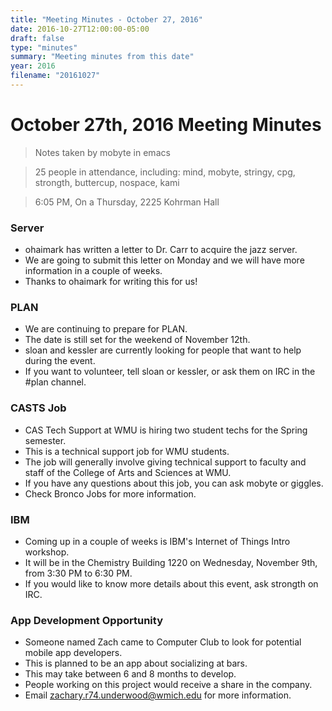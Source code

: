 ```yaml
---
title: "Meeting Minutes - October 27, 2016"
date: 2016-10-27T12:00:00-05:00
draft: false
type: "minutes"
summary: "Meeting minutes from this date"
year: 2016
filename: "20161027"
---
```


# October 27th, 2016 Meeting Minutes
> Notes taken by mobyte in emacs

> 25 people in attendance, including: mind, mobyte, stringy, cpg, strongth, buttercup, nospace, kami

> 6:05 PM, On a Thursday, 2225 Kohrman Hall

### Server
- ohaimark has written a letter to Dr. Carr to acquire the jazz server.
- We are going to submit this letter on Monday and we will have more information in a couple of weeks.
- Thanks to ohaimark for writing this for us!

### PLAN
- We are continuing to prepare for PLAN.
- The date is still set for the weekend of November 12th.
- sloan and kessler are currently looking for people that want to help during the event.
- If you want to volunteer, tell sloan or kessler, or ask them on IRC in the #plan channel.

### CASTS Job
- CAS Tech Support at WMU is hiring two student techs for the Spring semester.
- This is a technical support job for WMU students.
- The job will generally involve giving technical support to faculty and staff of the College of Arts and Sciences at WMU.
- If you have any questions about this job, you can ask mobyte or giggles.
- Check Bronco Jobs for more information.

### IBM
- Coming up in a couple of weeks is IBM's Internet of Things Intro workshop.
- It will be in the Chemistry Building 1220 on Wednesday, November 9th, from 3:30 PM to 6:30 PM.
- If you would like to know more details about this event, ask strongth on IRC.

### App Development Opportunity
- Someone named Zach came to Computer Club to look for potential mobile app developers.
- This is planned to be an app about socializing at bars.
- This may take between 6 and 8 months to develop.
- People working on this project would receive a share in the company.
- Email zachary.r74.underwood@wmich.edu for more information.
